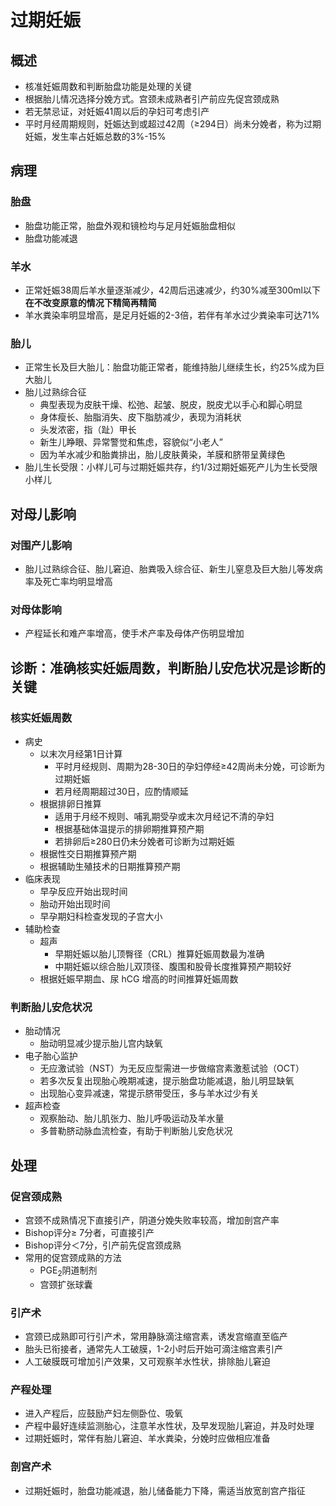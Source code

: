 # 过期妊娠
## 概述
- 核准妊娠周数和判断胎盘功能是处理的关键
- 根据胎儿情况选择分娩方式。宫颈未成熟者引产前应先促宫颈成熟
- 若无禁忌证，对妊娠41周以后的孕妇可考虑引产
- 平时月经周期规则，妊娠达到或超过42周（≥294日）尚未分娩者，称为过期妊娠，发生率占妊娠总数的3%-15%
## 病理
### 胎盘
- 胎盘功能正常，胎盘外观和镜检均与足月妊娠胎盘相似
- 胎盘功能减退
### 羊水
- 正常妊娠38周后羊水量逐渐减少，42周后迅速减少，约30%减至300ml以下 **在不改变原意的情况下精简再精简**
- 羊水粪染率明显增高，是足月妊娠的2-3倍，若伴有羊水过少粪染率可达71%
### 胎儿
-  正常生长及巨大胎儿：胎盘功能正常者，能维持胎儿继续生长，约25%成为巨大胎儿
-  胎儿过熟综合征
   -  典型表现为皮肤干燥、松弛、起皱、脱皮，脱皮尤以手心和脚心明显
   -  身体瘦长、胎脂消失、皮下脂肪减少，表现为消耗状
   -  头发浓密，指（趾）甲长
   -  新生儿睁眼、异常警觉和焦虑，容貌似“小老人” 
   -  因为羊水减少和胎粪排出，胎儿皮肤黄染，羊膜和脐带呈黄绿色
- 胎儿生长受限：小样儿可与过期妊娠共存，约1/3过期妊娠死产儿为生长受限小样儿
## 对母儿影响
### 对围产儿影响 
- 胎儿过熟综合征、胎儿窘迫、胎粪吸入综合征、新生儿窒息及巨大胎儿等发病率及死亡率均明显增高
### 对母体影响 
- 产程延长和难产率增高，使手术产率及母体产伤明显增加
## 诊断：准确核实妊娠周数，判断胎儿安危状况是诊断的关键
### 核实妊娠周数
- 病史
  - 以末次月经第1日计算
    - 平时月经规则、周期为28-30日的孕妇停经≥42周尚未分娩，可诊断为过期妊娠
    - 若月经周期超过30日，应酌情顺延 
  - 根据排卵日推算
    - 适用于月经不规则、哺乳期受孕或末次月经记不清的孕妇
    - 根据基础体温提示的排卵期推算预产期
    - 若排卵后≥280日仍未分娩者可诊断为过期妊娠
  - 根据性交日期推算预产期
  - 根据辅助生殖技术的日期推算预产期
- 临床表现
  - 早孕反应开始出现时间
  - 胎动开始出现时间
  - 早孕期妇科检查发现的子宫大小
- 辅助检查
  - 超声
    - 早期妊娠以胎儿顶臀径（CRL）推算妊娠周数最为准确
    - 中期妊娠以综合胎儿双顶径、腹围和股骨长度推算预产期较好
  - 根据妊娠早期血、尿 hCG 增高的时间推算妊娠周数
  
### 判断胎儿安危状况
- 胎动情况
  - 胎动明显减少提示胎儿宫内缺氧
- 电子胎心监护
  - 无应激试验（NST）为无反应型需进一步做缩宫素激惹试验（OCT）
  - 若多次反复出现胎心晚期减速，提示胎盘功能减退，胎儿明显缺氧
  - 出现胎心变异减速，常提示脐带受压，多与羊水过少有关
- 超声检查
  - 观察胎动、胎儿肌张力、胎儿呼吸运动及羊水量
  - 多普勒脐动脉血流检查，有助于判断胎儿安危状况

## 处理 


### 促宫颈成熟 
- 宫颈不成熟情况下直接引产，阴道分娩失败率较高，增加剖宫产率
- Bishop评分≥ 7分者，可直接引产
- Bishop评分＜7分，引产前先促宫颈成熟
- 常用的促宫颈成熟的方法
  - PGE<sub>2</sub>阴道制剂
  - 宫颈扩张球囊
### 引产术
- 宫颈已成熟即可行引产术，常用静脉滴注缩宫素，诱发宫缩直至临产
- 胎头已衔接者，通常先人工破膜，1-2小时后开始可滴注缩宫素引产
- 人工破膜既可增加引产效果，又可观察羊水性状，排除胎儿窘迫
### 产程处理
- 进入产程后，应鼓励产妇左侧卧位、吸氧
- 产程中最好连续监测胎心，注意羊水性状，及早发现胎儿窘迫，并及时处理
- 过期妊娠时，常伴有胎儿窘迫、羊水粪染，分娩时应做相应准备
### 剖宫产术
- 过期妊娠时，胎盘功能减退，胎儿储备能力下降，需适当放宽剖宫产指征
